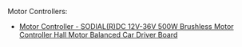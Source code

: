 
Motor Controllers:

* [Motor Controller - SODIAL(R)DC 12V-36V 500W Brushless Motor Controller Hall Motor Balanced Car Driver Board](https://www.amazon.com/gp/product/B01LQ4FF4O/ref=oh_aui_search_detailpage?ie=UTF8&psc=1)

